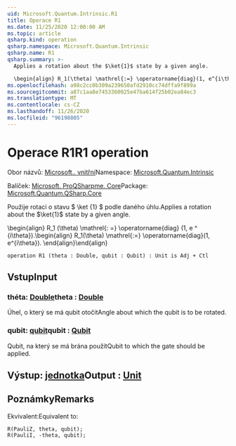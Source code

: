 ```yaml
---
uid: Microsoft.Quantum.Intrinsic.R1
title: Operace R1
ms.date: 11/25/2020 12:00:00 AM
ms.topic: article
qsharp.kind: operation
qsharp.namespace: Microsoft.Quantum.Intrinsic
qsharp.name: R1
qsharp.summary: >-
  Applies a rotation about the $\ket{1}$ state by a given angle.

  \begin{align} R_1(\theta) \mathrel{:=} \operatorname{diag}(1, e^{i\theta}). \end{align}
ms.openlocfilehash: a98c2cc0b309a239650afd2910cc74dffa9f899a
ms.sourcegitcommit: a87c1aa8e7453360025e47ba614f25b02ea84ec3
ms.translationtype: MT
ms.contentlocale: cs-CZ
ms.lasthandoff: 11/26/2020
ms.locfileid: "96198805"
---
```

# <a name="r1-operation"></a><span data-ttu-id="63a9b-102">Operace R1</span><span class="sxs-lookup"><span data-stu-id="63a9b-102">R1 operation</span></span>

<span data-ttu-id="63a9b-103">Obor názvů: [Microsoft.. vnitřní](xref:Microsoft.Quantum.Intrinsic)</span><span class="sxs-lookup"><span data-stu-id="63a9b-103">Namespace: [Microsoft.Quantum.Intrinsic](xref:Microsoft.Quantum.Intrinsic)</span></span>

<span data-ttu-id="63a9b-104">Balíček: [Microsoft. ProQSharpme. Core](https://nuget.org/packages/Microsoft.Quantum.QSharp.Core)</span><span class="sxs-lookup"><span data-stu-id="63a9b-104">Package: [Microsoft.Quantum.QSharp.Core](https://nuget.org/packages/Microsoft.Quantum.QSharp.Core)</span></span>


<span data-ttu-id="63a9b-105">Použije rotaci o stavu $ \ket {1} $ podle daného úhlu.</span><span class="sxs-lookup"><span data-stu-id="63a9b-105">Applies a rotation about the $\ket{1}$ state by a given angle.</span></span>

<span data-ttu-id="63a9b-106">\begin{align} R_1 (\theta) \mathrel{: =} \operatorname{diag} (1, e ^ {i\theta}).</span><span class="sxs-lookup"><span data-stu-id="63a9b-106">\begin{align} R_1(\theta) \mathrel{:=} \operatorname{diag}(1, e^{i\theta}).</span></span>
<span data-ttu-id="63a9b-107">\end{align}</span><span class="sxs-lookup"><span data-stu-id="63a9b-107">\end{align}</span></span>

```qsharp
operation R1 (theta : Double, qubit : Qubit) : Unit is Adj + Ctl
```


## <a name="input"></a><span data-ttu-id="63a9b-108">Vstup</span><span class="sxs-lookup"><span data-stu-id="63a9b-108">Input</span></span>

### <a name="theta--double"></a><span data-ttu-id="63a9b-109">théta: [Double](xref:microsoft.quantum.lang-ref.double)</span><span class="sxs-lookup"><span data-stu-id="63a9b-109">theta : [Double](xref:microsoft.quantum.lang-ref.double)</span></span>

<span data-ttu-id="63a9b-110">Úhel, o který se má qubit otočit</span><span class="sxs-lookup"><span data-stu-id="63a9b-110">Angle about which the qubit is to be rotated.</span></span>


### <a name="qubit--qubit"></a><span data-ttu-id="63a9b-111">qubit: [qubit](xref:microsoft.quantum.lang-ref.qubit)</span><span class="sxs-lookup"><span data-stu-id="63a9b-111">qubit : [Qubit](xref:microsoft.quantum.lang-ref.qubit)</span></span>

<span data-ttu-id="63a9b-112">Qubit, na který se má brána použít</span><span class="sxs-lookup"><span data-stu-id="63a9b-112">Qubit to which the gate should be applied.</span></span>



## <a name="output--unit"></a><span data-ttu-id="63a9b-113">Výstup: [jednotka](xref:microsoft.quantum.lang-ref.unit)</span><span class="sxs-lookup"><span data-stu-id="63a9b-113">Output : [Unit](xref:microsoft.quantum.lang-ref.unit)</span></span>



## <a name="remarks"></a><span data-ttu-id="63a9b-114">Poznámky</span><span class="sxs-lookup"><span data-stu-id="63a9b-114">Remarks</span></span>

<span data-ttu-id="63a9b-115">Ekvivalent:</span><span class="sxs-lookup"><span data-stu-id="63a9b-115">Equivalent to:</span></span>

```qsharp
R(PauliZ, theta, qubit);
R(PauliI, -theta, qubit);
```